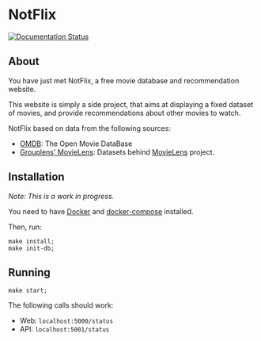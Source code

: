 # NotFlix

[![Documentation Status](https://readthedocs.org/projects/notflix/badge/?version=latest)](https://notflix.readthedocs.io/en/latest/?badge=latest)


## About
You have just met NotFlix, a free movie database and recommendation website.

This website is simply a side project, that aims at displaying a fixed dataset of movies,
and provide recommendations about other movies to watch.

NotFlix based on data from the following sources:
 * [OMDB](http://www.omdbapi.com/): The Open Movie DataBase
 * [Grouplens' MovieLens](https://grouplens.org/datasets/movielens/): 
    Datasets behind [MovieLens](https://movielens.org/) project.

## Installation

*Note: This is a work in progress.*

You need to have [Docker](https://www.docker.com/get-started) and [docker-compose](https://docs.docker.com/compose/) installed.

Then, run:

```
make install;
make init-db;
```


## Running

```
make start;
```

The following calls should work:
 * Web: `localhost:5000/status`
 * API: `localhost:5001/status`